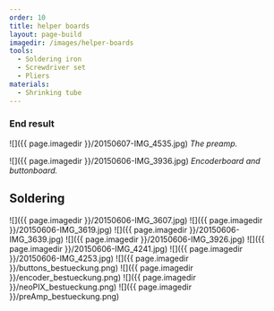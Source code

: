 ```yaml
---
order: 10
title: helper boards
layout: page-build
imagedir: /images/helper-boards
tools:
  - Soldering iron
  - Screwdriver set
  - Pliers
materials:
  - Shrinking tube
---
```


### End result

![]({{ page.imagedir }}/20150607-IMG_4535.jpg)
*The preamp.*

![]({{ page.imagedir }}/20150606-IMG_3936.jpg)
*Encoderboard and buttonboard.*


## Soldering

![]({{ page.imagedir }}/20150606-IMG_3607.jpg)
![]({{ page.imagedir }}/20150606-IMG_3619.jpg)
![]({{ page.imagedir }}/20150606-IMG_3639.jpg)
![]({{ page.imagedir }}/20150606-IMG_3926.jpg)
![]({{ page.imagedir }}/20150606-IMG_4241.jpg)
![]({{ page.imagedir }}/20150606-IMG_4253.jpg)
![]({{ page.imagedir }}/buttons_bestueckung.png)
![]({{ page.imagedir }}/encoder_bestueckung.png)
![]({{ page.imagedir }}/neoPIX_bestueckung.png)
![]({{ page.imagedir }}/preAmp_bestueckung.png)